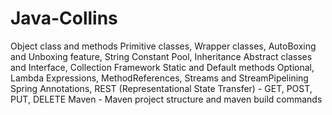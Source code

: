 # Java-Collins
Object class and methods
Primitive classes,
Wrapper classes,
AutoBoxing and Unboxing feature,
String Constant Pool,
Inheritance
Abstract classes and Interface,
Collection Framework
Static and Default methods
Optional, Lambda Expressions, MethodReferences, Streams and StreamPipelining
Spring Annotations,
REST (Representational State Transfer) - GET, POST, PUT, DELETE
Maven - Maven project structure and maven build commands
